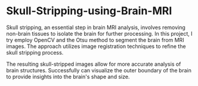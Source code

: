 # Skull-Stripping-using-Brain-MRI

Skull stripping, an essential step in brain MRI analysis, involves removing non-brain tissues to isolate the brain for further processing. In this project, I try employ OpenCV and the Otsu method to segment the brain from MRI images. The approach utilizes image registration techniques to refine the skull stripping process.

The resulting skull-stripped images allow for more accurate analysis of brain structures. Successfully can visualize the outer boundary of the brain to provide insights into the brain's shape and size.
